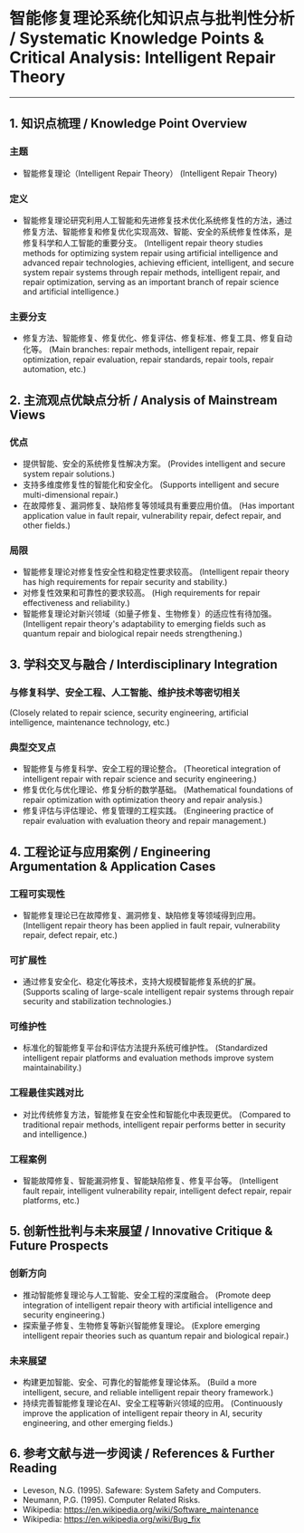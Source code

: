 # 智能修复理论系统化知识点与批判性分析 / Systematic Knowledge Points & Critical Analysis: Intelligent Repair Theory

---

## 1. 知识点梳理 / Knowledge Point Overview

### 主题

- 智能修复理论（Intelligent Repair Theory）
  (Intelligent Repair Theory)

### 定义

- 智能修复理论研究利用人工智能和先进修复技术优化系统修复性的方法，通过修复方法、智能修复和修复优化实现高效、智能、安全的系统修复性体系，是修复科学和人工智能的重要分支。
  (Intelligent repair theory studies methods for optimizing system repair using artificial intelligence and advanced repair technologies, achieving efficient, intelligent, and secure system repair systems through repair methods, intelligent repair, and repair optimization, serving as an important branch of repair science and artificial intelligence.)

### 主要分支

- 修复方法、智能修复、修复优化、修复评估、修复标准、修复工具、修复自动化等。
  (Main branches: repair methods, intelligent repair, repair optimization, repair evaluation, repair standards, repair tools, repair automation, etc.)

## 2. 主流观点优缺点分析 / Analysis of Mainstream Views

### 优点

- 提供智能、安全的系统修复性解决方案。
  (Provides intelligent and secure system repair solutions.)
- 支持多维度修复性的智能化和安全化。
  (Supports intelligent and secure multi-dimensional repair.)
- 在故障修复、漏洞修复、缺陷修复等领域具有重要应用价值。
  (Has important application value in fault repair, vulnerability repair, defect repair, and other fields.)

### 局限

- 智能修复理论对修复性安全性和稳定性要求较高。
  (Intelligent repair theory has high requirements for repair security and stability.)
- 对修复性效果和可靠性的要求较高。
  (High requirements for repair effectiveness and reliability.)
- 智能修复理论对新兴领域（如量子修复、生物修复）的适应性有待加强。
  (Intelligent repair theory's adaptability to emerging fields such as quantum repair and biological repair needs strengthening.)

## 3. 学科交叉与融合 / Interdisciplinary Integration

### 与修复科学、安全工程、人工智能、维护技术等密切相关

  (Closely related to repair science, security engineering, artificial intelligence, maintenance technology, etc.)

### 典型交叉点

- 智能修复与修复科学、安全工程的理论整合。
  (Theoretical integration of intelligent repair with repair science and security engineering.)
- 修复优化与优化理论、修复分析的数学基础。
  (Mathematical foundations of repair optimization with optimization theory and repair analysis.)
- 修复评估与评估理论、修复管理的工程实践。
  (Engineering practice of repair evaluation with evaluation theory and repair management.)

## 4. 工程论证与应用案例 / Engineering Argumentation & Application Cases

### 工程可实现性

- 智能修复理论已在故障修复、漏洞修复、缺陷修复等领域得到应用。
  (Intelligent repair theory has been applied in fault repair, vulnerability repair, defect repair, etc.)

### 可扩展性

- 通过修复安全化、稳定化等技术，支持大规模智能修复系统的扩展。
  (Supports scaling of large-scale intelligent repair systems through repair security and stabilization technologies.)

### 可维护性

- 标准化的智能修复平台和评估方法提升系统可维护性。
  (Standardized intelligent repair platforms and evaluation methods improve system maintainability.)

### 工程最佳实践对比

- 对比传统修复方法，智能修复在安全性和智能化中表现更优。
  (Compared to traditional repair methods, intelligent repair performs better in security and intelligence.)

### 工程案例

- 智能故障修复、智能漏洞修复、智能缺陷修复、修复平台等。
  (Intelligent fault repair, intelligent vulnerability repair, intelligent defect repair, repair platforms, etc.)

## 5. 创新性批判与未来展望 / Innovative Critique & Future Prospects

### 创新方向

- 推动智能修复理论与人工智能、安全工程的深度融合。
  (Promote deep integration of intelligent repair theory with artificial intelligence and security engineering.)
- 探索量子修复、生物修复等新兴智能修复理论。
  (Explore emerging intelligent repair theories such as quantum repair and biological repair.)

### 未来展望

- 构建更加智能、安全、可靠化的智能修复理论体系。
  (Build a more intelligent, secure, and reliable intelligent repair theory framework.)
- 持续完善智能修复理论在AI、安全工程等新兴领域的应用。
  (Continuously improve the application of intelligent repair theory in AI, security engineering, and other emerging fields.)

## 6. 参考文献与进一步阅读 / References & Further Reading

- Leveson, N.G. (1995). Safeware: System Safety and Computers.
- Neumann, P.G. (1995). Computer Related Risks.
- Wikipedia: <https://en.wikipedia.org/wiki/Software_maintenance>
- Wikipedia: <https://en.wikipedia.org/wiki/Bug_fix>
